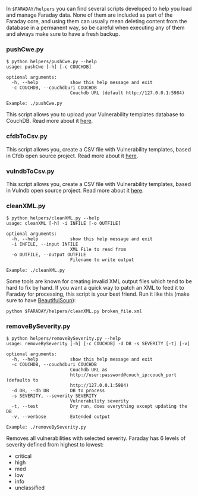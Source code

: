 In ```$FARADAY/helpers``` you can find several scripts developed to help you load and manage Faraday data. None of them are included as part of the Faraday core, and using them can usually mean deleting content from the database in a permanent way, so be careful when executing any of them and always make sure to have a fresh backup.

<a name="pushCwe"></a>
### pushCwe.py

```
$ python helpers/pushCwe.py --help
usage: pushCwe [-h] [-c COUCHDB]

optional arguments:
  -h, --help            show this help message and exit
  -c COUCHDB, --couchdburi COUCHDB
                        Couchdb URL (default http://127.0.0.1:5984)

Example: ./pushCwe.py
```

This script allows you to upload your Vulnerability templates database to CouchDB. Read more about it [here](https://github.com/infobyte/faraday/wiki/Vulnerabilities-Database).

<a name="cfdbToCsv"></a>
### cfdbToCsv.py

This script allows you, create a CSV file with Vulnerability templates, based in Cfdb open source project.
Read more about it [here](https://github.com/infobyte/faraday/wiki/Vulnerabilities-Database).

<a name="vulndbToCsv"></a>
### vulndbToCsv.py

This script allows you, create a CSV file with Vulnerability templates, based in Vulndb open source project.
Read more about it [here](https://github.com/infobyte/faraday/wiki/Vulnerabilities-Database).

<a name="cleanXML"></a>
### cleanXML.py

```
$ python helpers/cleanXML.py --help
usage: cleanXML [-h] -i INFILE [-o OUTFILE]

optional arguments:
  -h, --help            show this help message and exit
  -i INFILE, --input INFILE
                        XML File to read from
  -o OUTFILE, --output OUTFILE
                        Filename to write output

Example: ./cleanXML.py
```

Some tools are known for creating invalid XML output files which tend to be hard to fix by hand. If you want a quick way to patch an XML to feed it to Faraday for processing, this script is your best friend. Run it like this (make sure to have [BeautifulSoup](http://www.crummy.com/software/BeautifulSoup/bs4/doc/)):

```
python $FARADAY/helpers/cleanXML.py broken_file.xml
```

<a name="removeBySeverity"></a>
### removeBySeverity.py

```
$ python helpers/removeBySeverity.py --help
usage: removeBySeverity [-h] [-c COUCHDB] -d DB -s SEVERITY [-t] [-v]

optional arguments:
  -h, --help            show this help message and exit
  -c COUCHDB, --couchdburi COUCHDB
                        Couchdb URL as
                        http://user:password@couch_ip:couch_port (defaults to
                        http://127.0.0.1:5984)
  -d DB, --db DB        DB to process
  -s SEVERITY, --severity SEVERITY
                        Vulnerability severity
  -t, --test            Dry run, does everything except updating the DB
  -v, --verbose         Extended output

Example: ./removeBySeverity.py
```

Removes all vulnerabilities with selected severity. Faraday has 6 levels of severity defined from highest to lowest:
* critical
* high
* med
* low
* info
* unclassified